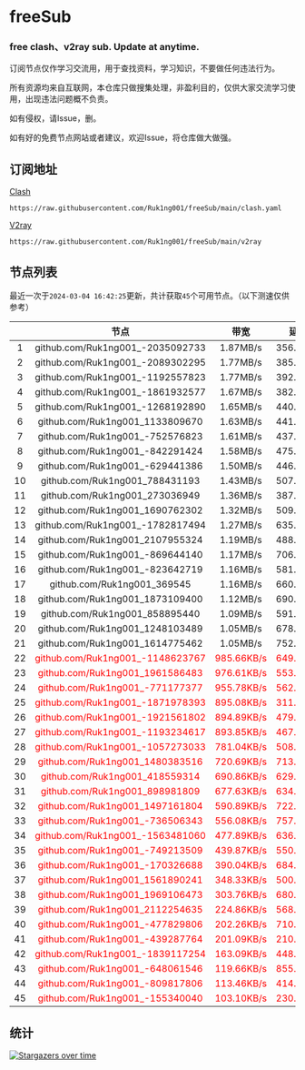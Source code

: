 # freeSub
### free clash、v2ray sub. Update at anytime.

订阅节点仅作学习交流用，用于查找资料，学习知识，不要做任何违法行为。

所有资源均来自互联网，本仓库只做搜集处理，非盈利目的，仅供大家交流学习使用，出现违法问题概不负责。

如有侵权，请Issue，删。

如有好的免费节点网站或者建议，欢迎Issue，将仓库做大做强。

## 订阅地址
[Clash](https://raw.githubusercontent.com/Ruk1ng001/freeSub/main/clash.yaml)
```
https://raw.githubusercontent.com/Ruk1ng001/freeSub/main/clash.yaml
```
[V2ray](https://raw.githubusercontent.com/Ruk1ng001/freeSub/main/v2ray)
```
https://raw.githubusercontent.com/Ruk1ng001/freeSub/main/v2ray
```

## 节点列表

最近一次于`2024-03-04 16:42:25`更新，共计获取`45`个可用节点。（以下测速仅供参考）

|  | 节点 | 带宽 | 延迟 |
|:-:|:--:|:--:|:--:|
 | 1 | github.com/Ruk1ng001_-2035092733 | 1.87MB/s | 356.00ms |
 | 2 | github.com/Ruk1ng001_-2089302295 | 1.77MB/s | 385.00ms |
 | 3 | github.com/Ruk1ng001_-1192557823 | 1.77MB/s | 392.00ms |
 | 4 | github.com/Ruk1ng001_-1861932577 | 1.67MB/s | 382.00ms |
 | 5 | github.com/Ruk1ng001_-1268192890 | 1.65MB/s | 440.00ms |
 | 6 | github.com/Ruk1ng001_1133809670 | 1.63MB/s | 441.00ms |
 | 7 | github.com/Ruk1ng001_-752576823 | 1.61MB/s | 437.00ms |
 | 8 | github.com/Ruk1ng001_-842291424 | 1.58MB/s | 475.00ms |
 | 9 | github.com/Ruk1ng001_-629441386 | 1.50MB/s | 446.00ms |
 | 10 | github.com/Ruk1ng001_788431193 | 1.43MB/s | 507.00ms |
 | 11 | github.com/Ruk1ng001_273036949 | 1.36MB/s | 387.00ms |
 | 12 | github.com/Ruk1ng001_1690762302 | 1.32MB/s | 509.00ms |
 | 13 | github.com/Ruk1ng001_-1782817494 | 1.27MB/s | 635.00ms |
 | 14 | github.com/Ruk1ng001_2107955324 | 1.19MB/s | 488.00ms |
 | 15 | github.com/Ruk1ng001_-869644140 | 1.17MB/s | 706.00ms |
 | 16 | github.com/Ruk1ng001_-823642719 | 1.16MB/s | 581.00ms |
 | 17 | github.com/Ruk1ng001_369545 | 1.16MB/s | 660.00ms |
 | 18 | github.com/Ruk1ng001_1873109400 | 1.12MB/s | 690.00ms |
 | 19 | github.com/Ruk1ng001_858895440 | 1.09MB/s | 591.00ms |
 | 20 | github.com/Ruk1ng001_1248103489 | 1.05MB/s | 678.00ms |
 | 21 | github.com/Ruk1ng001_1614775462 | 1.05MB/s | 752.00ms |
 | 22 | <font color=red>github.com/Ruk1ng001_-1148623767</font> | <font color=red>985.66KB/s</font> | <font color=red>649.00ms</font> |
 | 23 | <font color=red>github.com/Ruk1ng001_1961586483</font> | <font color=red>976.61KB/s</font> | <font color=red>553.00ms</font> |
 | 24 | <font color=red>github.com/Ruk1ng001_-771177377</font> | <font color=red>955.78KB/s</font> | <font color=red>562.00ms</font> |
 | 25 | <font color=red>github.com/Ruk1ng001_-1871978393</font> | <font color=red>895.08KB/s</font> | <font color=red>311.00ms</font> |
 | 26 | <font color=red>github.com/Ruk1ng001_-1921561802</font> | <font color=red>894.89KB/s</font> | <font color=red>479.00ms</font> |
 | 27 | <font color=red>github.com/Ruk1ng001_-1193234617</font> | <font color=red>893.85KB/s</font> | <font color=red>467.00ms</font> |
 | 28 | <font color=red>github.com/Ruk1ng001_-1057273033</font> | <font color=red>781.04KB/s</font> | <font color=red>508.00ms</font> |
 | 29 | <font color=red>github.com/Ruk1ng001_1480383516</font> | <font color=red>720.69KB/s</font> | <font color=red>713.00ms</font> |
 | 30 | <font color=red>github.com/Ruk1ng001_418559314</font> | <font color=red>690.86KB/s</font> | <font color=red>629.00ms</font> |
 | 31 | <font color=red>github.com/Ruk1ng001_898981809</font> | <font color=red>677.63KB/s</font> | <font color=red>634.00ms</font> |
 | 32 | <font color=red>github.com/Ruk1ng001_1497161804</font> | <font color=red>590.89KB/s</font> | <font color=red>722.00ms</font> |
 | 33 | <font color=red>github.com/Ruk1ng001_-736506343</font> | <font color=red>556.08KB/s</font> | <font color=red>757.00ms</font> |
 | 34 | <font color=red>github.com/Ruk1ng001_-1563481060</font> | <font color=red>477.89KB/s</font> | <font color=red>636.00ms</font> |
 | 35 | <font color=red>github.com/Ruk1ng001_-749213509</font> | <font color=red>439.87KB/s</font> | <font color=red>550.00ms</font> |
 | 36 | <font color=red>github.com/Ruk1ng001_-170326688</font> | <font color=red>390.04KB/s</font> | <font color=red>684.00ms</font> |
 | 37 | <font color=red>github.com/Ruk1ng001_1561890241</font> | <font color=red>348.33KB/s</font> | <font color=red>500.00ms</font> |
 | 38 | <font color=red>github.com/Ruk1ng001_1969106473</font> | <font color=red>303.76KB/s</font> | <font color=red>680.00ms</font> |
 | 39 | <font color=red>github.com/Ruk1ng001_2112254635</font> | <font color=red>224.86KB/s</font> | <font color=red>568.00ms</font> |
 | 40 | <font color=red>github.com/Ruk1ng001_-477829806</font> | <font color=red>202.26KB/s</font> | <font color=red>710.00ms</font> |
 | 41 | <font color=red>github.com/Ruk1ng001_-439287764</font> | <font color=red>201.09KB/s</font> | <font color=red>210.00ms</font> |
 | 42 | <font color=red>github.com/Ruk1ng001_-1839117254</font> | <font color=red>163.09KB/s</font> | <font color=red>448.00ms</font> |
 | 43 | <font color=red>github.com/Ruk1ng001_-648061546</font> | <font color=red>119.66KB/s</font> | <font color=red>855.00ms</font> |
 | 44 | <font color=red>github.com/Ruk1ng001_-809817806</font> | <font color=red>113.46KB/s</font> | <font color=red>414.00ms</font> |
 | 45 | <font color=red>github.com/Ruk1ng001_-155340040</font> | <font color=red>103.10KB/s</font> | <font color=red>230.00ms</font> |


## 统计

[![Stargazers over time](https://starchart.cc/Ruk1ng001/freeSub.svg)](https://starchart.cc/Ruk1ng001/freeSub)